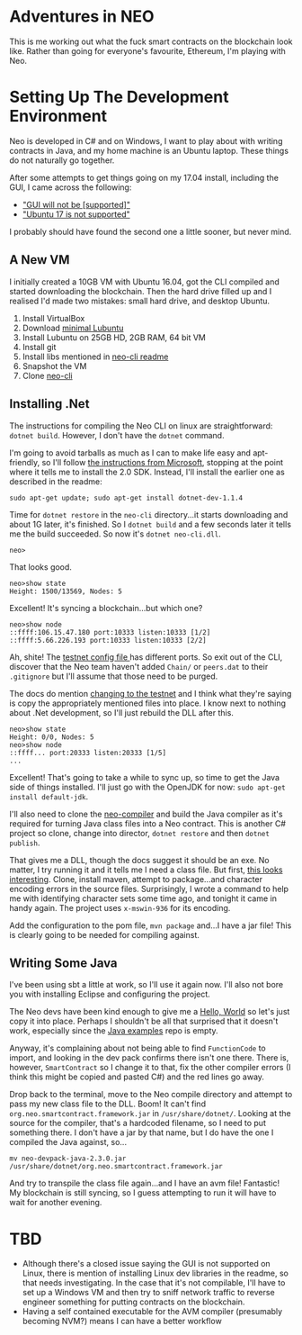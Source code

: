# Adventures in NEO

This is me working out what the fuck smart contracts on the blockchain look like. Rather than going for everyone's
favourite, Ethereum, I'm playing with Neo.

# Setting Up The Development Environment

Neo is developed in C# and on Windows, I want to play about with writing contracts in Java, and my home machine is an
Ubuntu laptop.  These things do not naturally go together.

After some attempts to get things going on my 17.04 install, including the GUI, I came across the following:
* ["GUI will not be \[supported\]"](https://github.com/neo-project/neo-gui/issues/7)
* ["Ubuntu 17 is not supported"](https://github.com/neo-project/neo-cli)

I probably should have found the second one a little sooner, but never mind.

## A New VM

I initially created a 10GB VM with Ubuntu 16.04, got the CLI compiled and started downloading the blockchain. Then the
hard drive filled up and I realised I'd made two mistakes: small hard drive, and desktop Ubuntu.

1. Install VirtualBox
1. Download [minimal Lubuntu](http://lubuntu.me/downloads/)
1. Install Lubuntu on 25GB HD, 2GB RAM, 64 bit VM
1. Install git
1. Install libs mentioned in [neo-cli readme](https://github.com/neo-project/neo-cli)
1. Snapshot the VM
1. Clone [neo-cli](https://github.com/neo-project/neo-cli)

## Installing .Net

The instructions for compiling the Neo CLI on linux are straightforward: `dotnet build`. However, I don't have the `dotnet`
command.

I'm going to avoid tarballs as much as I can to make life easy and apt-friendly, so I'll follow [the instructions from
Microsoft](https://www.microsoft.com/net/core#linuxubuntu), stopping at the point where it tells me to install the 2.0
SDK. Instead, I'll install the earlier one as described in the readme:

```
sudo apt-get update; sudo apt-get install dotnet-dev-1.1.4
```

Time for `dotnet restore` in the `neo-cli` directory...it starts downloading and about 1G later, it's finished. So I
`dotnet build` and a few seconds later it tells me the build succeeded. So now it's `dotnet neo-cli.dll`.

```
neo>
```

That looks good.

```
neo>show state
Height: 1500/13569, Nodes: 5
```

Excellent! It's syncing a blockchain...but which one?

```
neo>show node
::ffff:106.15.47.180 port:10333 listen:10333 [1/2]
::ffff:5.66.226.193 port:10333 listen:10333 [2/2]
```

Ah, shite! The [testnet config file ](https://github.com/neo-project/neo-cli/blob/master/neo-cli/config.testnet.json)
has different ports. So exit out of the CLI, discover that the Neo team haven't added `Chain/` or `peers.dat` to their
`.gitignore` but I'll assume that those need to be purged.

The docs do mention [changing to the testnet](http://docs.neo.org/en-us/node/testnet.html) and I think what they're
saying is copy the appropriately mentioned files into place. I know next to nothing about .Net development, so I'll just
rebuild the DLL after this.

```
neo>show state
Height: 0/0, Nodes: 5
neo>show node
::ffff... port:20333 listen:20333 [1/5]
...
```

Excellent! That's going to take a while to sync up, so time to get the Java side of things installed. I'll just go with the OpenJDK for now: `sudo apt-get install default-jdk`.

I'll also need to clone the [neo-compiler](https://github.com/neo-project/neo-compiler) and build the Java compiler as
it's required for turning Java class files into a Neo contract. This is another C# project so clone, change into
director, `dotnet restore` and then `dotnet publish`. 

That gives me a DLL, though the docs suggest it should be an exe. No matter, I try running it and it tells me I need a
class file. But first, [this looks interesting](https://github.com/neo-project/neo-devpack-java). Clone, install maven,
attempt to package...and character encoding errors in the source files. Surprisingly, I wrote a command to help me with
identifying character sets some time ago, and tonight it came in handy again. The project uses `x-mswin-936` for its
encoding.

Add the configuration to the pom file, `mvn package` and...I have a jar file! This is clearly going to be needed for
compiling against.

## Writing Some Java

I've been using sbt a little at work, so I'll use it again now. I'll also not bore you with installing Eclipse and
configuring the project.

The Neo devs have been kind enough to give me a [Hello, World](http://docs.neo.org/en-us/sc/getting-started-java.html)
so let's just copy it into place. Perhaps I shouldn't be all that surprised that it doesn't work, especially since the
[Java examples](https://github.com/neo-project/examples-java) repo is empty.

Anyway, it's complaining about not being able to find `FunctionCode` to import, and looking in the dev pack confirms
there isn't one there. There is, however, `SmartContract` so I change it to that, fix the other compiler errors (I think
this might be copied and pasted C#) and the red lines go away.

Drop back to the terminal, move to the Neo compile directory and attempt to pass my new class file to the DLL. Boom! It
can't find `org.neo.smartcontract.framework.jar` in `/usr/share/dotnet/`. Looking at the source for the compiler, that's
a hardcoded filename, so I need to put something there. I don't have a jar by that name, but I do have the one I
compiled the Java against, so...

```
mv neo-devpack-java-2.3.0.jar /usr/share/dotnet/org.neo.smartcontract.framework.jar
```

And try to transpile the class file again...and I have an avm file! Fantastic! My blockchain is still syncing, so I
guess attempting to run it will have to wait for another evening.

# TBD

* Although there's a closed issue saying the GUI is not supported on Linux, there is mention of installing Linux dev libraries in the 
readme, so that needs investigating. In the case that it's not compilable, I'll have to set up a Windows VM and then try to sniff 
network traffic to reverse engineer something for putting contracts on the blockchain.
* Having a self contained executable for the AVM compiler (presumably becoming NVM?) means I can have a better workflow
